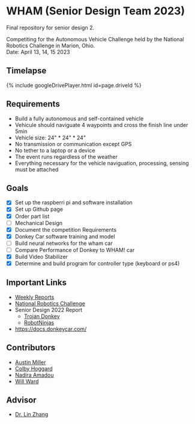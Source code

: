 # WHAM (Senior Design Team 2023)
Final repository for senior design 2.

Competiting for the Autonomous Vehicle Challenge held by the National Robotics Challenge in Marion, Ohio.   
Date: April 13, 14, 15 2023

## Timelapse
{% include googleDrivePlayer.html id=page.driveId %}

## Requirements
- Build a fully autonomous and self-contained vehicle
- Vehicule should naviguate 4 waypoints and cross the finish line under 5min 
- Vehicle size: 24" * 24" * 24"
- No transmission or communication except GPS
- No tether to a laptop or a device 
- The event runs regardless of the weather
- Everything necessary for the vehicle naviguation, processing, sensing must be attached

## Goals
- [x] Set up the raspberri pi and software installation
- [x] Set up Github page
- [x] Order part list
- [ ] Mechanical Design
- [x] Document the competition Requirements
- [x] Donkey Car software training and model
- [ ] Build neural networks for the wham car
- [ ] Compare Performance of Donkey to WHAM! car
- [X] Build Video Stabilizer
- [X] Determine and build program for controller type (keyboard or ps4)

## Important Links 
- [Weekly Reports](https://drive.google.com/drive/u/1/folders/1FO2PocXw_wa_GlBfGjyqvPfI0MiCo4qa) 
- [National Robotics Challenge](https://www.thenrc.org/)
- Senior Design 2022 Report
  - [Trojan Donkey](https://mail.google.com/mail/u/1/#search/zhang/FMfcgzGqQJlfxzFzcpkXsgshXsswKDnJ?projector=1)
  - [RobotNinjas](https://docs.google.com/document/d/1TyaSFLOAew-xImfiMrTmogvYBtwF_ChW31fuu-zrTaM/edit)
- https://docs.donkeycar.com/

## Contributors 
- [Austin Miller](https://github.com/amillertime)
- [Colby Hoggard](https://github.com/choggard123)
- [Nadira Amadou](https://github.com/nadira30)
- [Will Ward](https://github.com/willward20)

## Advisor
- [Dr. Lin Zhang](https://github.com/linzhangUCA)
